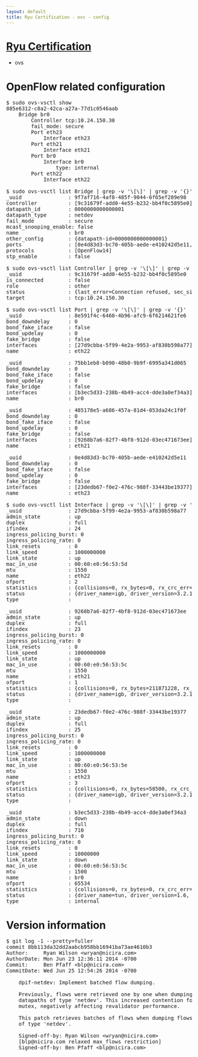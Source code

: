 ```yaml
---
layout: default
title: Ryu Certification - ovs - config
---
```

# [Ryu Certification](http://osrg.github.io/ryu/certification.html)
* ovs 

# OpenFlow related configuration
<pre>
$ sudo ovs-vsctl show
885e6312-c8a2-42ca-a27a-77d1c0546aab
    Bridge br0
        Controller tcp:10.24.150.30
        fail_mode: secure
        Port eth23
            Interface eth23
        Port eth21
            Interface eth21
        Port br0
            Interface br0
                type: internal
        Port eth22
            Interface eth22

$ sudo ovs-vsctl list Bridge | grep -v '\[\]' | grep -v '{}'
_uuid               : 9f7af716-4af8-485f-9044-6f65ef289e98
controller          : [9c31679f-add0-4e55-b232-bb4f0c5895e0]
datapath_id         : 0000000000000001
datapath_type       : netdev
fail_mode           : secure
mcast_snooping_enable: false
name                : br0
other_config        : {datapath-id=0000000000000001}
ports               : [0e4d83d3-bc70-405b-aede-e410242d5e11, 485178e5-a686-457a-81d4-053da24c1f0f, 75bb1eb8-b090-48b0-9b9f-6995a341d065, 8e591f4c-6460-4b96-afc9-6f6214621fe6]
protocols           : [OpenFlow14]
stp_enable          : false

$ sudo ovs-vsctl list Controller | grep -v '\[\]' | grep -v '{}'
_uuid               : 9c31679f-add0-4e55-b232-bb4f0c5895e0
is_connected        : false
role                : other
status              : {last_error=Connection refused, sec_since_connect=976, sec_since_disconnect=0, state=BACKOFF}
target              : tcp:10.24.150.30

$ sudo ovs-vsctl list Port | grep -v '\[\]' | grep -v '{}'
_uuid               : 8e591f4c-6460-4b96-afc9-6f6214621fe6
bond_downdelay      : 0
bond_fake_iface     : false
bond_updelay        : 0
fake_bridge         : false
interfaces          : [27d9cbba-5f99-4e2a-9953-af830b598a77]
name                : eth22

_uuid               : 75bb1eb8-b090-48b0-9b9f-6995a341d065
bond_downdelay      : 0
bond_fake_iface     : false
bond_updelay        : 0
fake_bridge         : false
interfaces          : [b3ec5d33-238b-4b49-acc4-dde3a0ef34a3]
name                : br0

_uuid               : 485178e5-a686-457a-81d4-053da24c1f0f
bond_downdelay      : 0
bond_fake_iface     : false
bond_updelay        : 0
fake_bridge         : false
interfaces          : [9268b7a6-82f7-4bf8-912d-03ec471673ee]
name                : eth21

_uuid               : 0e4d83d3-bc70-405b-aede-e410242d5e11
bond_downdelay      : 0
bond_fake_iface     : false
bond_updelay        : 0
fake_bridge         : false
interfaces          : [23dedb67-f0e2-476c-988f-33443be19377]
name                : eth23

$ sudo ovs-vsctl list Interface | grep -v '\[\]' | grep -v '{}'
_uuid               : 27d9cbba-5f99-4e2a-9953-af830b598a77
admin_state         : up
duplex              : full
ifindex             : 24
ingress_policing_burst: 0
ingress_policing_rate: 0
link_resets         : 0
link_speed          : 1000000000
link_state          : up
mac_in_use          : 00:60:e0:56:53:5d
mtu                 : 1550
name                : eth22
ofport              : 2
statistics          : {collisions=0, rx_bytes=0, rx_crc_err=0, rx_dropped=0, rx_errors=0, rx_frame_err=0, rx_over_err=0, rx_packets=0, tx_bytes=2588186882, tx_dropped=0, tx_errors=0, tx_packets=36138594}
status              : {driver_name=igb, driver_version=3.2.10-k, firmware_version=2.10-9}
type                : 

_uuid               : 9268b7a6-82f7-4bf8-912d-03ec471673ee
admin_state         : up
duplex              : full
ifindex             : 23
ingress_policing_burst: 0
ingress_policing_rate: 0
link_resets         : 0
link_speed          : 1000000000
link_state          : up
mac_in_use          : 00:60:e0:56:53:5c
mtu                 : 1550
name                : eth21
ofport              : 1
statistics          : {collisions=0, rx_bytes=211871228, rx_crc_err=0, rx_dropped=0, rx_errors=0, rx_frame_err=0, rx_over_err=0, rx_packets=91906394, tx_bytes=0, tx_dropped=0, tx_errors=0, tx_packets=0}
status              : {driver_name=igb, driver_version=3.2.10-k, firmware_version=2.10-9}
type                : 

_uuid               : 23dedb67-f0e2-476c-988f-33443be19377
admin_state         : up
duplex              : full
ifindex             : 25
ingress_policing_burst: 0
ingress_policing_rate: 0
link_resets         : 0
link_speed          : 1000000000
link_state          : up
mac_in_use          : 00:60:e0:56:53:5e
mtu                 : 1550
name                : eth23
ofport              : 3
statistics          : {collisions=0, rx_bytes=58500, rx_crc_err=0, rx_dropped=0, rx_errors=0, rx_frame_err=0, rx_over_err=0, rx_packets=39, tx_bytes=2411962284, tx_dropped=0, tx_errors=0, tx_packets=13061905}
status              : {driver_name=igb, driver_version=3.2.10-k, firmware_version=2.10-9}
type                : 

_uuid               : b3ec5d33-238b-4b49-acc4-dde3a0ef34a3
admin_state         : down
duplex              : full
ifindex             : 710
ingress_policing_burst: 0
ingress_policing_rate: 0
link_resets         : 0
link_speed          : 10000000
link_state          : down
mac_in_use          : 00:60:e0:56:53:5c
mtu                 : 1500
name                : br0
ofport              : 65534
statistics          : {collisions=0, rx_bytes=0, rx_crc_err=0, rx_dropped=0, rx_errors=0, rx_frame_err=0, rx_over_err=0, rx_packets=0, tx_bytes=0, tx_dropped=0, tx_errors=0, tx_packets=0}
status              : {driver_name=tun, driver_version=1.6, firmware_version=N/A}
type                : internal
</pre>

# Version information
<pre>
$ git log -1 --pretty=fuller
commit 8bb113da32dd2aabcb958bb16941ba73ae4610b3
Author:     Ryan Wilson &lt;wryan@nicira.com&gt;
AuthorDate: Mon Jun 23 12:36:11 2014 -0700
Commit:     Ben Pfaff &lt;blp@nicira.com&gt;
CommitDate: Wed Jun 25 12:54:26 2014 -0700

    dpif-netdev: Implement batched flow dumping.
    
    Previously, flows were retrieved one by one when dumping flows for
    datapaths of type 'netdev'. This increased contention for the dump's
    mutex, negatively affecting revalidator performance.
    
    This patch retrieves batches of flows when dumping flows for datapaths
    of type 'netdev'.
    
    Signed-off-by: Ryan Wilson &lt;wryan@nicira.com&gt;
    [blp@nicira.com relaxed max_flows restriction]
    Signed-off-by: Ben Pfaff &lt;blp@nicira.com&gt;
</pre>

